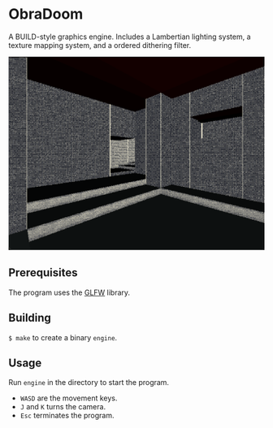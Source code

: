# ObraDoom

A BUILD-style graphics engine. Includes a Lambertian lighting system, a texture mapping system, and a ordered dithering filter.

![Another screenshot of the engine](./content//img2.png)

## Prerequisites

The program uses the [GLFW](https://www.glfw.org/) library.

## Building

`$ make` to create a binary `engine`.

## Usage

 Run `engine` in the directory to start the program. 
- `WASD` are the movement keys. 
- `J` and `K` turns the camera. 
- `Esc` terminates the program.
